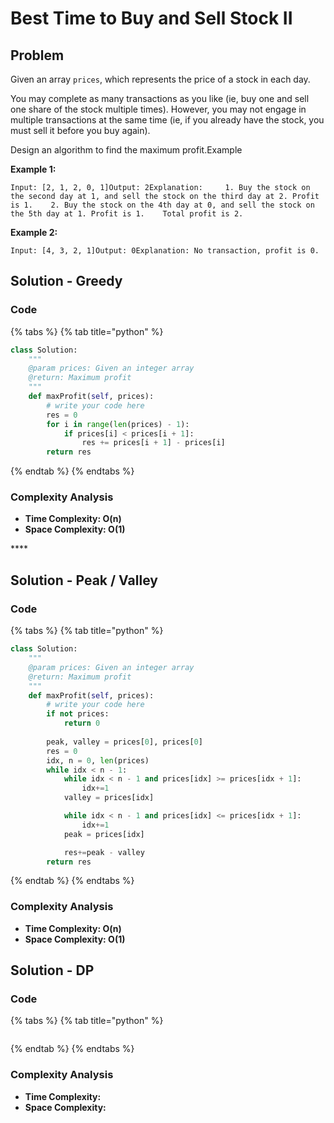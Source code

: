 # Best Time to Buy and Sell Stock II

## Problem

Given an array `prices`, which represents the price of a stock in each day.

You may complete as many transactions as you like \(ie, buy one and sell one share of the stock multiple times\). However, you may not engage in multiple transactions at the same time \(ie, if you already have the stock, you must sell it before you buy again\).

Design an algorithm to find the maximum profit.Example

**Example 1:**

```text
Input: [2, 1, 2, 0, 1]Output: 2Explanation:     1. Buy the stock on the second day at 1, and sell the stock on the third day at 2. Profit is 1.    2. Buy the stock on the 4th day at 0, and sell the stock on the 5th day at 1. Profit is 1.    Total profit is 2.
```

**Example 2:**

```text
Input: [4, 3, 2, 1]Output: 0Explanation: No transaction, profit is 0.
```

## Solution - Greedy

### Code

{% tabs %}
{% tab title="python" %}
```python
class Solution:
    """
    @param prices: Given an integer array
    @return: Maximum profit
    """
    def maxProfit(self, prices):
        # write your code here
        res = 0
        for i in range(len(prices) - 1):
            if prices[i] < prices[i + 1]:
                res += prices[i + 1] - prices[i]
        return res
```
{% endtab %}
{% endtabs %}

### Complexity Analysis

* **Time Complexity: O\(n\)**
* **Space Complexity: O\(1\)**

\*\*\*\*

## Solution - Peak / Valley

### Code

{% tabs %}
{% tab title="python" %}
```python
class Solution:
    """
    @param prices: Given an integer array
    @return: Maximum profit
    """
    def maxProfit(self, prices):
        # write your code here
        if not prices:
            return 0
        
        peak, valley = prices[0], prices[0]
        res = 0 
        idx, n = 0, len(prices)
        while idx < n - 1:
            while idx < n - 1 and prices[idx] >= prices[idx + 1]:
                idx+=1
            valley = prices[idx]

            while idx < n - 1 and prices[idx] <= prices[idx + 1]:
                idx+=1
            peak = prices[idx]

            res+=peak - valley
        return res
```
{% endtab %}
{% endtabs %}

### Complexity Analysis

* **Time Complexity: O\(n\)**
* **Space Complexity: O\(1\)**

## Solution - DP

### Code

{% tabs %}
{% tab title="python" %}
```python

```
{% endtab %}
{% endtabs %}

### Complexity Analysis

* **Time Complexity:**
* **Space Complexity:**

